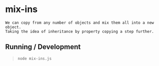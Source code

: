 mix-ins
=======

```
We can copy from any number of objects and mix them all into a new object.
Taking the idea of inheritance by property copying a step further.
```

## Running / Development

> `node mix-ins.js`

